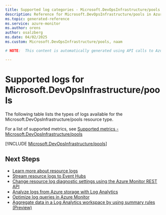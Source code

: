 ```yaml
---
title: Supported log categories - Microsoft.DevOpsInfrastructure/pools
description: Reference for Microsoft.DevOpsInfrastructure/pools in Azure Monitor Logs.
ms.topic: generated-reference
ms.service: azure-monitor
ms.author: orens
author: osalzberg
ms.date: 04/02/2025
ms.custom: Microsoft.DevOpsInfrastructure/pools, naam

# NOTE:  This content is automatically generated using API calls to Azure. Any edits made on these files will be overwritten in the next run of the script. 

---
```





# Supported logs for Microsoft.DevOpsInfrastructure/pools  
The following table lists the types of logs available for the Microsoft.DevOpsInfrastructure/pools resource type.
  
  
  
For a list of supported metrics, see [Supported metrics - Microsoft.DevOpsInfrastructure/pools](../supported-metrics/microsoft-devopsinfrastructure-pools-metrics.md)  
  

  
[!INCLUDE [Microsoft.DevOpsInfrastructure/pools](~/reusable-content/ce-skilling/azure/includes/azure-monitor/reference/logs/microsoft-devopsinfrastructure-pools-logs-include.md)]  
  

## Next Steps

* [Learn more about resource logs](/azure/azure-monitor/essentials/platform-logs-overview)
* [Stream resource logs to Event Hubs](/azure/azure-monitor/essentials/resource-logs#send-to-azure-event-hubs)
* [Change resource log diagnostic settings using the Azure Monitor REST API](/rest/api/monitor/diagnosticsettings)
* [Analyze logs from Azure storage with Log Analytics](/azure/azure-monitor/essentials/resource-logs#send-to-log-analytics-workspace)
* [Optimize log queries in Azure Monitor](/azure/azure-monitor/logs/query-optimization)
* [Aggregate data in a Log Analytics workspace by using summary rules (Preview)](/azure/azure-monitor/logs/summary-rules)